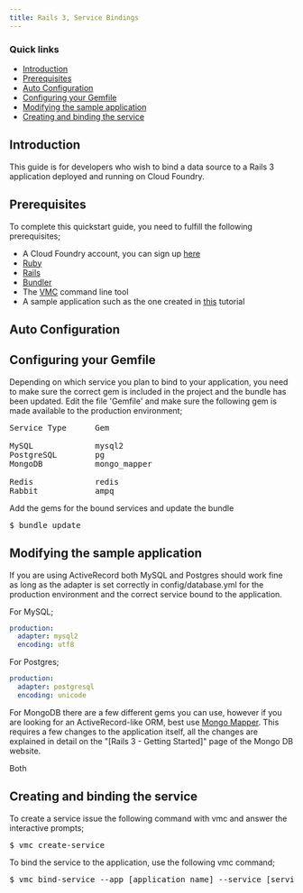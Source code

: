 ```yaml
---
title: Rails 3, Service Bindings
---
```


### Quick links ###
* [Introduction](#intro)
* [Prerequisites](#prerequisites)
* [Auto Configuration](#autoconfig)
* [Configuring your Gemfile](#gemfile)
* [Modifying the sample application](#modifying)
* [Creating and binding the service](#creating-and-binding)

## <a id='intro'></a>Introduction ##

This guide is for developers who wish to bind a data source to a Rails 3 application deployed and running on Cloud Foundry.

## <a id='prerequisites'></a>Prerequisites ##

To complete this quickstart guide, you need to fulfill the following prerequisites;

* A Cloud Foundry account, you can sign up [here](https://my.cloudfoundry.com/signup)
* [Ruby](http://www.ruby-lang.org/en/)
* [Rails](http://rubyonrails.org/)
* [Bundler](http://gembundler.com/)
* The [VMC](../../managing-apps/) command line tool 
* A sample application such as the one created in [this](./rails-getting-started.html) tutorial

## <a id='autoconfig'></a>Auto Configuration ##

## <a id='gemfile'></a>Configuring your Gemfile ##

Depending on which service you plan to bind to your application, you need to make sure the correct gem is included in the project and the bundle has been updated. Edit the file 'Gemfile' and make sure the following gem is made available to the production environment;

<pre>
Service Type      Gem

MySQL             mysql2
PostgreSQL        pg
MongoDB           mongo_mapper

Redis             redis
Rabbit            ampq
</pre>

Add the gems for the bound services and update the bundle

<pre class="terminal">
$ bundle update
</pre>

## <a id='modifying'></a>Modifying the sample application ##

If you are using ActiveRecord both MySQL and Postgres should work fine as long as the adapter is set correctly in config/database.yml for the production environment and the correct service bound to the application.

For MySQL;

~~~yaml
production:
  adapter: mysql2
  encoding: utf8
~~~

For Postgres;

~~~yaml
production:
  adapter: postgresql
  encoding: unicode
~~~

For MongoDB there are a few different gems you can use, however if you are looking for an ActiveRecord-like ORM, best use [Mongo Mapper](http://mongomapper.com/). This requires a few changes to the application itself, all the changes are explained in detail on the "[Rails 3 - Getting Started]" page of the Mongo DB website.

Both 

## <a id='creating-and-binding'></a>Creating and binding the service ##

To create a service issue the following command with vmc and answer the interactive prompts;

<pre class="terminal">
$ vmc create-service
</pre>

To bind the service to the application, use the following vmc command;

<pre class="terminal">
$ vmc bind-service --app [application name] --service [service name]
</pre>

